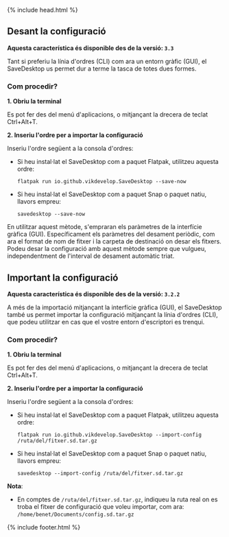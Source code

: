 {% include head.html %}

## Desant la configuració

**Aquesta característica és disponible des de la versió: `3.3`**

Tant si preferiu la línia d'ordres (CLI) com ara un entorn gràfic (GUI), el SaveDesktop us permet dur a terme la tasca de totes dues formes.

### Com procedir?
**1. Obriu la terminal**

Es pot fer des del menú d'aplicacions, o mitjançant la drecera de teclat Ctrl+Alt+T.

**2. Inseriu l'ordre per a importar la configuració**

Inseriu l'ordre següent a la consola d'ordres:
- Si heu instal·lat el SaveDesktop com a paquet Flatpak, utilitzeu aquesta ordre:

     ```
     flatpak run io.github.vikdevelop.SaveDesktop --save-now
     ```

- Si heu instal·lat el SaveDesktop com a paquet Snap o paquet natiu, llavors empreu:  
     ```
     savedesktop --save-now
     ```

En utilitzar aquest mètode, s'empraran els paràmetres de la interfície gràfica (GUI). Específicament els paràmetres del desament periòdic, com ara el format de nom de fitxer i la carpeta de destinació on desar els fitxers. Podeu desar la configuració amb aquest mètode sempre que vulgueu, independentment de l'interval de desament automàtic triat.

## Important la configuració

**Aquesta característica és disponible des de la versió: `3.2.2`**

A més de la importació mitjançant la interfície gràfica (GUI), el SaveDesktop també us permet importar la configuració mitjançant la línia d'ordres (CLI), que podeu utilitzar en cas que el vostre entorn d'escriptori es trenqui.

### Com procedir?
**1. Obriu la terminal**

Es pot fer des del menú d'aplicacions, o mitjançant la drecera de teclat Ctrl+Alt+T.

**2. Inseriu l'ordre per a importar la configuració**

Inseriu l'ordre següent a la consola d'ordres:
- Si heu instal·lat el SaveDesktop com a paquet Flatpak, utilitzeu aquesta ordre:

     ```
     flatpak run io.github.vikdevelop.SaveDesktop --import-config /ruta/del/fitxer.sd.tar.gz
     ```

- Si heu instal·lat el SaveDesktop com a paquet Snap o paquet natiu, llavors empreu:  
     ```
     savedesktop --import-config /ruta/del/fitxer.sd.tar.gz
     ```

**Nota**:
- En comptes de `/ruta/del/fitxer.sd.tar.gz`, indiqueu la ruta real on es troba el fitxer de configuració que voleu importar, com ara: `/home/benet/Documents/config.sd.tar.gz`



{% include footer.html %}
